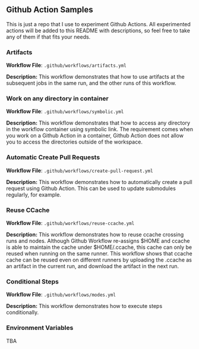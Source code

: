 ## Github Action Samples
This is just a repo that I use to experiment Github Actions.
All experimented actions will be added to this README with descriptions, so feel free to take any of them if that fits your needs.

### Artifacts
**Workflow File**: `.github/workflows/artifacts.yml`

**Description:** This workflow demonstrates that how to use artifacts at the subsequent jobs in the same run, and the other runs of this workflow.

### Work on any directory in container
**Workflow File**: `.github/workflows/symbolic.yml`

**Description:** This workflow demonstrates that how to access any directory in the workflow container using symbolic link. The requirement comes when you work on a Github Action in a container, Github Action does not allow you to access the directories outside of the workspace.

### Automatic Create Pull Requests
**Workflow File**: `.github/workflows/create-pull-request.yml`

**Description:** This workflow demonstrates how to automatically create a pull request using Github Action. This can be used to update submodules regularly, for example.

### Reuse CCache
**Workflow File**: `.github/workflows/reuse-ccache.yml`

**Description:** This workflow demonstrates how to reuse ccache crossing runs and nodes. Although Github Workflow re-assigns $HOME and ccache is able to maintain the cache under $HOME/.ccache, this cache can only be reused when running on the same runner. This workflow shows that ccache cache can be reused even on different runners by uploading the .ccache as an artifact in the current run, and download the artifact in the next run.

### Conditional Steps
**Workflow File**: `.github/workflows/modes.yml`

**Description:** This workflow demonstrates how to execute steps conditionally.

### Environment Variables

TBA
